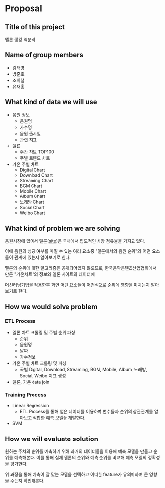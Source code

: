 # Proposal

## Title of this project

멜론 랭킹 역분석

## Name of group members

- 김태영
- 방준호
- 조휘철
- 유재홍

## What kind of data we will use

- 음원 정보
  - 음원명
  - 가수명
  - 음원 출시일
  - 관련 지표
- 멜론
  - 주간 차트 TOP100
  - 주별 트렌드 차트
- 가온 주별 차트
  - Digital Chart
  - Download Chart
  - Streaming Chart
  - BGM Chart
  - Mobile Chart
  - Album Chart
  - 노래방 Chart
  - Social Chart
  - Weibo Chart

## What kind of problem we are solving

음원시장에 있어서 멜론([site](http://www.melon.com))은 국내에서 압도적인 시장 점유율을 가지고 있다.

이에 음원의 성공 여부를 따질 수 있는 여러 요소중 "멜론에서의 음원 순위"와 어떤 요소들이 관계에 있는지 알아보기로 한다.

멜론의 순위에 대한 알고리즘은 공개되어있지 않으므로, 한국음악콘텐츠산업협회에서 만든 "가온차트"의 정보와 멜론 사이트의 데이터에

머신러닝기법을 적용한후 과연 어떤 요소들이 어떤식으로 순위에 영향을 미치는지 알아보기로 한다.

## How we would solve problem

### ETL Process

- 멜론 차트 크롤링 및 주별 순위 파싱
  - 순위
  - 음원명
  - 날짜
  - 가수정보
- 가온 주별 차트 크롤링 및 파싱
  - 곡별 Digital, Download, Streaming, BGM, Mobile, Album, 노래방, Social, Weibo 지표 생성
- 멜론, 가온 data join

### Training Process

- Linear Regression
   - ETL Process를 통해 얻은 데이터를 이용하여 변수들과 순위의 상관관계를 알아보고 적합한 예측 모델을 개발한다.
- SVM
 
## How we will evaluate solution

원하는 주차의 순위를 예측하기 위해 과거의 데이터들을 이용해 예측 모델을 만들고 순위를 예측해본다. 이를 통해 실제 멜론의 순위와 예측 순위를 비교해 예측 모델의 정확성을 평가한다.

위 과정을 통해 예측이 잘 맞는 모델을 선택하고 어떠한 feature가 유의미하며 큰 영향을 주는지 확인해본다.
